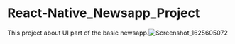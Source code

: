 # React-Native_Newsapp_Project

This project about UI part of the basic newsapp.![Screenshot_1625605072](https://user-images.githubusercontent.com/47334942/124666141-42bc8f80-deb6-11eb-813a-b9d9e036f9f2.png)
